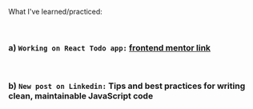What I've learned/practiced:

<br/>

### a) `Working on React Todo app:` [frontend mentor link](https://www.frontendmentor.io/challenges/todo-app-Su1_KokOW)

<br/>

### b) `New post on Linkedin:` Tips and best practices for writing clean, maintainable JavaScript code

<br/>


    

